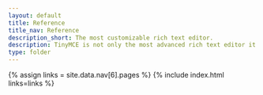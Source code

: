 ```yaml
---
layout: default
title: Reference
title_nav: Reference
description_short: The most customizable rich text editor.
description: TinyMCE is not only the most advanced rich text editor it's also the most customizable.
type: folder
---
```


{% assign links = site.data.nav[6].pages %}
{% include index.html links=links %}
